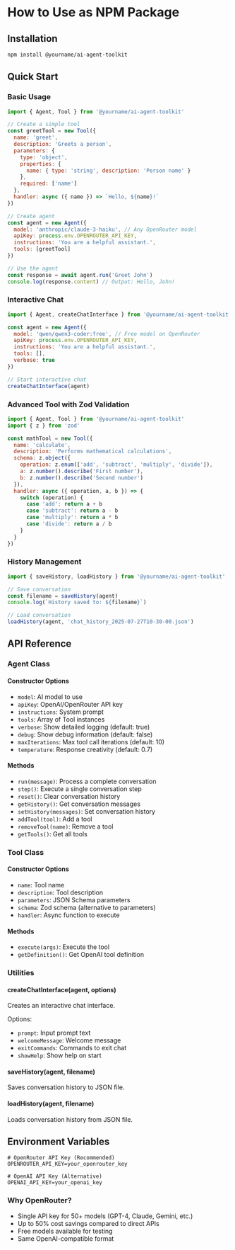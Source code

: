 # How to Use as NPM Package

## Installation

```bash
npm install @yourname/ai-agent-toolkit
```

## Quick Start

### Basic Usage

```javascript
import { Agent, Tool } from '@yourname/ai-agent-toolkit'

// Create a simple tool
const greetTool = new Tool({
  name: 'greet',
  description: 'Greets a person',
  parameters: {
    type: 'object',
    properties: {
      name: { type: 'string', description: 'Person name' }
    },
    required: ['name']
  },
  handler: async ({ name }) => `Hello, ${name}!`
})

// Create agent
const agent = new Agent({
  model: 'anthropic/claude-3-haiku', // Any OpenRouter model
  apiKey: process.env.OPENROUTER_API_KEY,
  instructions: 'You are a helpful assistant.',
  tools: [greetTool]
})

// Use the agent
const response = await agent.run('Greet John')
console.log(response.content) // Output: Hello, John!
```

### Interactive Chat

```javascript
import { Agent, createChatInterface } from '@yourname/ai-agent-toolkit'

const agent = new Agent({
  model: 'qwen/qwen3-coder:free', // Free model on OpenRouter
  apiKey: process.env.OPENROUTER_API_KEY,
  instructions: 'You are a helpful assistant.',
  tools: [],
  verbose: true
})

// Start interactive chat
createChatInterface(agent)
```

### Advanced Tool with Zod Validation

```javascript
import { Agent, Tool } from '@yourname/ai-agent-toolkit'
import { z } from 'zod'

const mathTool = new Tool({
  name: 'calculate',
  description: 'Performs mathematical calculations',
  schema: z.object({
    operation: z.enum(['add', 'subtract', 'multiply', 'divide']),
    a: z.number().describe('First number'),
    b: z.number().describe('Second number')
  }),
  handler: async ({ operation, a, b }) => {
    switch (operation) {
      case 'add': return a + b
      case 'subtract': return a - b
      case 'multiply': return a * b
      case 'divide': return a / b
    }
  }
})
```

### History Management

```javascript
import { saveHistory, loadHistory } from '@yourname/ai-agent-toolkit'

// Save conversation
const filename = saveHistory(agent)
console.log(`History saved to: ${filename}`)

// Load conversation
loadHistory(agent, 'chat_history_2025-07-27T10-30-00.json')
```

## API Reference

### Agent Class

#### Constructor Options
- `model`: AI model to use
- `apiKey`: OpenAI/OpenRouter API key
- `instructions`: System prompt
- `tools`: Array of Tool instances
- `verbose`: Show detailed logging (default: true)
- `debug`: Show debug information (default: false)
- `maxIterations`: Max tool call iterations (default: 10)
- `temperature`: Response creativity (default: 0.7)

#### Methods
- `run(message)`: Process a complete conversation
- `step()`: Execute a single conversation step
- `reset()`: Clear conversation history
- `getHistory()`: Get conversation messages
- `setHistory(messages)`: Set conversation history
- `addTool(tool)`: Add a tool
- `removeTool(name)`: Remove a tool
- `getTools()`: Get all tools

### Tool Class

#### Constructor Options
- `name`: Tool name
- `description`: Tool description
- `parameters`: JSON Schema parameters
- `schema`: Zod schema (alternative to parameters)
- `handler`: Async function to execute

#### Methods
- `execute(args)`: Execute the tool
- `getDefinition()`: Get OpenAI tool definition

### Utilities

#### createChatInterface(agent, options)
Creates an interactive chat interface.

Options:
- `prompt`: Input prompt text
- `welcomeMessage`: Welcome message
- `exitCommands`: Commands to exit chat
- `showHelp`: Show help on start

#### saveHistory(agent, filename)
Saves conversation history to JSON file.

#### loadHistory(agent, filename)
Loads conversation history from JSON file.

## Environment Variables

```env
# OpenRouter API Key (Recommended)
OPENROUTER_API_KEY=your_openrouter_key

# OpenAI API Key (Alternative)
OPENAI_API_KEY=your_openai_key
```

### Why OpenRouter?
- Single API key for 50+ models (GPT-4, Claude, Gemini, etc.)
- Up to 50% cost savings compared to direct APIs
- Free models available for testing
- Same OpenAI-compatible format

